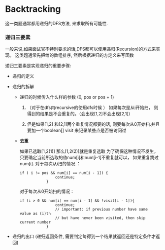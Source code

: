 # Backtracking
这一类题通常都用递归的DFS方法, 来求取所有可能性.

### 递归三要素
一般来说,如果面试官不特别要求的话,DFS都可以使用递归(Recursion)的方式来实现。
这类题通常先把给的数组排序, 然后根据递归的方定义来写函数

递归三要素是实现递归的重要步骤:

- 递归的定义

- 递归的拆解

	- 递归的时候传入什么样的参数 (0, pos or pos + 1)
  		1. （对于在dfs内recursive的使用dfs时候 ） 如果每次是从i开始扫， 则得到的结果是不会重复的。（会出现[1,2]不会出现[2,1]）

  		2.  但是如果[1,2] 和[2,1]两个重复情况都要的话, 则要每次从0开始扫.并且要加一个boolean[] visit 来记录某些点是否被访问过

	- **去重**

	  如果已选取[1,2(1)] 那么[1,2(2)]就是重复选取 为了确保这种情况不发生，
	  只要确定当前所选取的值num[i]和num[i-1]不重复就可以， 如果重复跳过num[i].
	  对于每次从i扫的情况 ：
	  ```
	  if ( i != pos && num[i] == num[i - 1]) {
	                  continue;
	              }    
	  ```            
	  对于每次从0开始扫的情况：
	  ```
	  if (i > 0 && num[i] == num[i - 1] && !visit[i - 1]){
	                  continue;
	                  // important: if previous number have same value as (i)th
	                  // but have never been visited, then skip current number
	              }
	  ```

- 递归的出口 (递归返回条件, 需要判定每得到一个结果就返回还是特定条件才返回)
